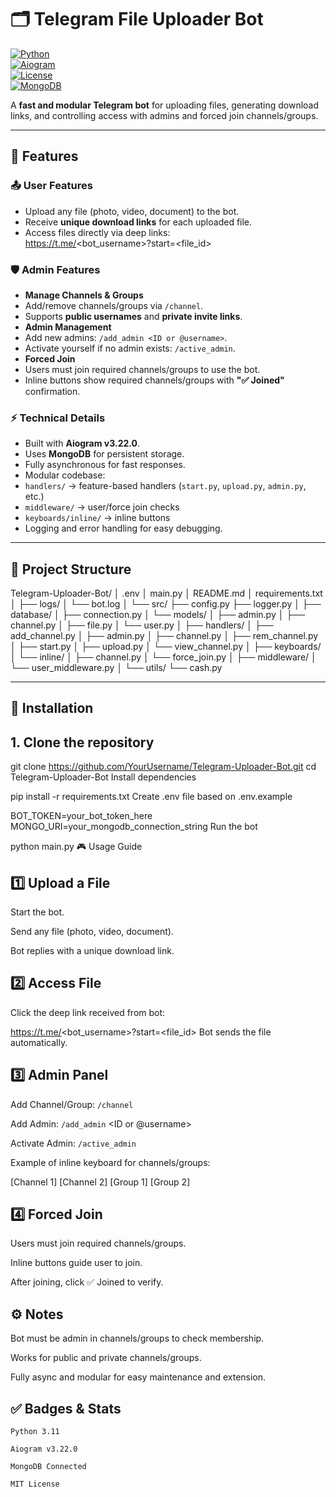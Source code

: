 # 🗂 Telegram File Uploader Bot

[![Python](https://img.shields.io/badge/Python-3.11-blue.svg)](https://www.python.org/)  
[![Aiogram](https://img.shields.io/badge/Aiogram-v3.22.0-green.svg)](https://docs.aiogram.dev/en/latest/)  
[![License](https://img.shields.io/badge/License-MIT-yellow.svg)](LICENSE)  
[![MongoDB](https://img.shields.io/badge/MongoDB-Connected-brightgreen.svg)](https://www.mongodb.com/)  

A **fast and modular Telegram bot** for uploading files, generating download links, and controlling access with admins and forced join channels/groups.  

---

## 🌟 Features

### 📤 User Features
- Upload any file (photo, video, document) to the bot.  
- Receive **unique download links** for each uploaded file.  
- Access files directly via deep links:  
https://t.me/<bot_username>?start=<file_id>



### 🛡 Admin Features
- **Manage Channels & Groups**
- Add/remove channels/groups via `/channel`.
- Supports **public usernames** and **private invite links**.
- **Admin Management**
- Add new admins: `/add_admin <ID or @username>`.
- Activate yourself if no admin exists: `/active_admin`.
- **Forced Join**
- Users must join required channels/groups to use the bot.
- Inline buttons show required channels/groups with **"✅ Joined"** confirmation.

### ⚡ Technical Details
- Built with **Aiogram v3.22.0**.
- Uses **MongoDB** for persistent storage.
- Fully asynchronous for fast responses.
- Modular codebase:
- `handlers/` → feature-based handlers (`start.py`, `upload.py`, `admin.py`, etc.)
- `middleware/` → user/force join checks
- `keyboards/inline/` → inline buttons
- Logging and error handling for easy debugging.

---

## 📂 Project Structure

Telegram-Uploader-Bot/
│ .env
│ main.py
│ README.md
│ requirements.txt
│
├── logs/
│ └── bot.log
│
└── src/
├── config.py
├── logger.py
│
├── database/
│ ├── connection.py
│ └── models/
│ ├── admin.py
│ ├── channel.py
│ ├── file.py
│ └── user.py
│
├── handlers/
│ ├── add_channel.py
│ ├── admin.py
│ ├── channel.py
│ ├── rem_channel.py
│ ├── start.py
│ ├── upload.py
│ └── view_channel.py
│
├── keyboards/
│ └── inline/
│ ├── channel.py
│ └── force_join.py
│
├── middleware/
│ └── user_middleware.py
│
└── utils/
└── cash.py

---

## 🚀 Installation

## 1. **Clone the repository**


git clone https://github.com/YourUsername/Telegram-Uploader-Bot.git
cd Telegram-Uploader-Bot
Install dependencies


pip install -r requirements.txt
Create .env file based on .env.example


BOT_TOKEN=your_bot_token_here
MONGO_URI=your_mongodb_connection_string
Run the bot


python main.py
🎮 Usage Guide
## 1️⃣ Upload a File
Start the bot.

Send any file (photo, video, document).

Bot replies with a unique download link.

## 2️⃣ Access File
Click the deep link received from bot:


https://t.me/<bot_username>?start=<file_id>
Bot sends the file automatically.

## 3️⃣ Admin Panel
Add Channel/Group: `/channel`

Add Admin: `/add_admin` <ID or @username>

Activate Admin: `/active_admin`

Example of inline keyboard for channels/groups:


[Channel 1] [Channel 2]
[Group 1]   [Group 2]
## 4️⃣ Forced Join
Users must join required channels/groups.

Inline buttons guide user to join.

After joining, click ✅ Joined to verify.

## ⚙️ Notes
Bot must be admin in channels/groups to check membership.

Works for public and private channels/groups.

Fully async and modular for easy maintenance and extension.

## ✅ Badges & Stats
`Python 3.11`

`Aiogram v3.22.0`

`MongoDB Connected`

`MIT License`